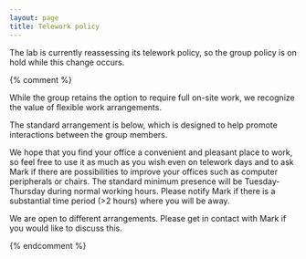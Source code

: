 ```yaml
---
layout: page
title: Telework policy
---
```


The lab is currently reassessing its telework policy, so the group policy is on hold while this change occurs.

{% comment %} 

While the group retains the option to require full on-site work, we recognize the value of flexible work arrangements.

The standard arrangement is below, which is designed to help promote interactions between the group members.

We hope that you find your office a convenient and pleasant place to work, so feel free to use it as much as you wish even on telework days and to ask Mark if there are possibilities to improve your offices such as computer peripherals or chairs. The standard minimum presence will be Tuesday-Thursday during normal working hours. Please notify Mark if there is a substantial time period (>2 hours) where you will be away.

We are open to different arrangements. Please get in contact with Mark if you would like to discuss this.

{% endcomment %}
